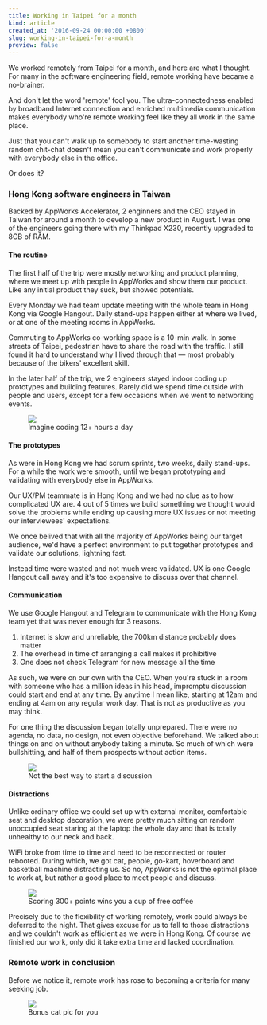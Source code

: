 ```yaml
---
title: Working in Taipei for a month
kind: article
created_at: '2016-09-24 00:00:00 +0800'
slug: working-in-taipei-for-a-month
preview: false
---
```


We worked remotely from Taipei for a month, and here are what I thought. For many in the software engineering field,
remote working have became a no-brainer.

And don't let the word 'remote' fool you. The ultra-connectedness enabled by broadband Internet connection and
enriched multimedia communication makes everybody who're remote working feel like they all work in the same place.

Just that you can't walk up to somebody to start another time-wasting random chit-chat doesn't mean you can't
communicate and work properly with everybody else in the office.

Or does it?

### Hong Kong software engineers in Taiwan

Backed by AppWorks Accelerator, 2 enginners and the CEO stayed in Taiwan for around a month to develop a new product in
August. I was one of the engineers going there with my Thinkpad X230, recently upgraded to 8GB of RAM.

#### The routine

The first half of the trip were mostly networking and product planning, where we meet up with people in AppWorks and
show them our product. Like any initial product they suck, but showed potentials.

Every Monday we had team update meeting with the whole team in Hong Kong via Google Hangout. Daily stand-ups happen
either at where we lived, or at one of the meeting rooms in AppWorks.

Commuting to AppWorks co-working space is a 10-min walk. In some streets of Taipei, pedestrian have to share the road
with the traffic. I still found it hard to understand why I lived through that &mdash; most probably because of the bikers'
excellent skill.

In the later half of the trip, we 2 engineers stayed indoor coding up prototypes and building features.
Rarely did we spend time outside with people and users, except for a few occasions when we went to networking events.

<figure>
<img src='./work-no-play.gif'/>
<figcaption>Imagine coding 12+ hours a day</figcaption>
</figure>

#### The prototypes

As were in Hong Kong we had scrum sprints, two weeks, daily stand-ups. For a while the work were smooth, until we
began prototyping and validating with everybody else in AppWorks.

Our UX/PM teammate is in Hong Kong and we had no clue as to how complicated UX are. 4 out of 5 times we build something
we thought would solve the problems while ending up causing more UX issues or not meeting our interviewees' expectations.

We once belived that with all the majority of AppWorks being our target audience, we'd have a perfect environment to put
together prototypes and validate our solutions, lightning fast.

Instead time were wasted and not much were validated. UX is one Google Hangout call away and it's too expensive to discuss over
that channel.

#### Communication

We use Google Hangout and Telegram to communicate with the Hong Kong team yet that was never enough for 3 reasons.

1. Internet is slow and unreliable, the 700km distance probably does matter
2. The overhead in time of arranging a call makes it prohibitive
3. One does not check Telegram for new message all the time

As such, we were on our own with the CEO. When you're stuck in a room with someone who has a million ideas in his head,
impromptu discussion could start and end at any time. By anytime I mean like, starting at 12am and ending at 4am on any
regular work day. That is not as productive as you may think.

For one thing the discussion began totally unprepared. There were no agenda, no data, no design, not even objective
beforehand. We talked about things on and on without anybody taking a minute. So much of which were bullshitting, and
half of them prospects without action items.

<figure>
<img src='./pretend.jpg' style='max-height: 500px;'/>
<figcaption>Not the best way to start a discussion</figcaption>
</figure>

#### Distractions

Unlike ordinary office we could set up with external monitor, comfortable seat and desktop decoration, we were pretty
much sitting on random unoccupied seat staring at the laptop the whole day and that is totally unhealthy to our neck and
back.

WiFi broke from time to time and need to be reconnected or router rebooted. During which, we got cat, people, go-kart,
hoverboard and basketball machine distracting us. So no, AppWorks is not the optimal place to work at, but rather a good
place to meet people and discuss.

<figure>
<img src='./basketball.png' style='max-height: 500px'/>
<figcaption>Scoring 300+ points wins you a cup of free coffee</figcaption>
</figure>

Precisely due to the flexibility of working remotely, work could always be deferred to the night. That gives excuse for
us to fall to those distractions and we couldn't work as efficient as we were in Hong Kong. Of course we finished our
work, only did it take extra time and lacked coordination.

### Remote work in conclusion

Before we notice it, remote work has rose to becoming a criteria for many seeking job.

<figure>
<img src='./cat.jpg'/>
<figcaption>Bonus cat pic for you</figcaption>
</figure>
